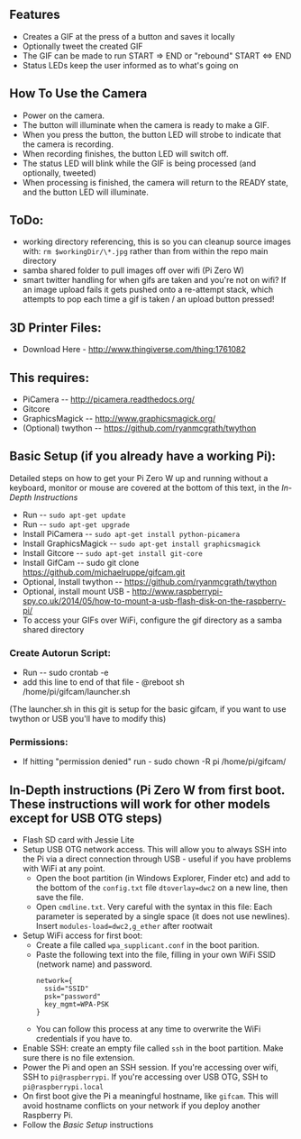 ## Features
- Creates a GIF at the press of a button and saves it locally
- Optionally tweet the created GIF
- The GIF can be made to run START => END or "rebound" START <=> END
- Status LEDs keep the user informed as to what's going on

## How To Use the Camera
- Power on the camera.
- The button will illuminate when the camera is ready to make a GIF.
- When you press the button, the button LED will strobe to indicate that the camera is recording.
- When recording finishes, the button LED will switch off.
- The status LED will blink while the GIF is being processed (and optionally, tweeted)
- When processing is finished, the camera will return to the READY state, and the button LED will illuminate.

## ToDo:
- working directory referencing, this is so you can cleanup source images with: `rm $workingDir/\*.jpg` rather than from within the repo main directory
- samba shared folder to pull images off over wifi (Pi Zero W)
- smart twitter handling for when gifs are taken and you're not on wifi? If an image upload fails it gets pushed onto a re-attempt stack, which attempts to pop each time a gif is taken / an upload button pressed!

## 3D Printer Files:
- Download Here - http://www.thingiverse.com/thing:1761082

## This requires:
  - PiCamera -- http://picamera.readthedocs.org/ 
  - Gitcore
  - GraphicsMagick -- http://www.graphicsmagick.org/
  - (Optional) twython -- https://github.com/ryanmcgrath/twython

## Basic Setup (if you already have a working Pi):
Detailed steps on how to get your Pi Zero W up and running without a keyboard, monitor or mouse are covered at the bottom of this text, in the *In-Depth Instructions*
  - Run -- `sudo apt-get update`
  - Run -- `sudo apt-get upgrade`
  - Install PiCamera -- `sudo apt-get install python-picamera`
  - Install GraphicsMagick -- `sudo apt-get install graphicsmagick`
  - Install Gitcore -- `sudo apt-get install git-core`
  - Install GifCam -- sudo git clone https://github.com/michaelruppe/gifcam.git
  - Optional, Install twython -- https://github.com/ryanmcgrath/twython
  - Optional, install mount USB - http://www.raspberrypi-spy.co.uk/2014/05/how-to-mount-a-usb-flash-disk-on-the-raspberry-pi/
  - To access your GIFs over WiFi, configure the gif directory as a samba shared directory

### Create Autorun Script:
  - Run -- sudo crontab -e
  - add this line to end of that file - @reboot sh /home/pi/gifcam/launcher.sh
  
  (The launcher.sh in this git is setup for the basic gifcam, if you want to use twython or USB you'll have to modify this)
  
### Permissions:
  - If hitting "permission denied" run - sudo chown -R pi /home/pi/gifcam/


  
## In-Depth instructions (Pi Zero W from first boot. These instructions will work for other models except for USB OTG steps)
  - Flash SD card with Jessie Lite
  - Setup USB OTG network access. This will allow you to always SSH into the Pi via a direct connection through USB - useful if you have problems with WiFi at any point.
    - Open the boot partition (in Windows Explorer, Finder etc) and add to the bottom of the `config.txt` file `dtoverlay=dwc2` on a new line, then save the file.
    - Open `cmdline.txt`. Very careful with the syntax in this file: Each parameter is seperated by a single space (it does not use newlines). Insert `modules-load=dwc2,g_ether` after rootwait
  - Setup WiFi access for first boot:
    - Create a file called `wpa_supplicant.conf` in the boot parition.
    - Paste the following text into the file, filling in your own WiFi SSID (network name) and password.
      ```
      network={
        ssid="SSID"
        psk="password"
        key_mgmt=WPA-PSK
      }
      ```
    - You can follow this process at any time to overwrite the WiFi credentials if you have to.
  - Enable SSH: create an empty file called `ssh` in the boot partition. Make sure there is no file extension.
  - Power the Pi and open an SSH session. If you're accessing over wifi, SSH to `pi@raspberrypi`. If you're accessing over USB OTG, SSH to `pi@raspberrypi.local`
  - On first boot give the Pi a meaningful hostname, like `gifcam`. This will avoid hostname conflicts on your network if you deploy another Raspberry Pi.
  - Follow the *Basic Setup* instructions
